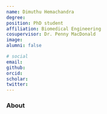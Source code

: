 ```yaml
---
name: Dimuthu Hemachandra
degree: 
position: PhD student
affiliation: Biomedical Engineering
cosupervisor: Dr. Penny MacDonald
image: 
alumni: false

# social
email: 
github: 
orcid: 
scholar: 
twitter:
---
```


### About 

